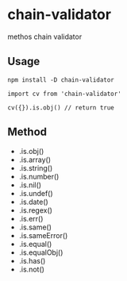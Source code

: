 # chain-validator

methos chain validator

## Usage

```
npm install -D chain-validator

import cv from 'chain-validator'

cv({}).is.obj() // return true
```

## Method
- .is.obj()
- .is.array()
- .is.string()
- .is.number()
- .is.nil()
- .is.undef()
- .is.date()
- .is.regex()
- .is.err()
- .is.same()
- .is.sameError()
- .is.equal()
- .is.equalObj()
- .is.has()
- .is.not()